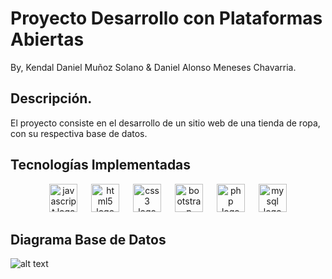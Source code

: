 # Proyecto Desarrollo con Plataformas Abiertas
By, Kendal Daniel Muñoz Solano & Daniel Alonso Meneses Chavarria.

## Descripción.
El proyecto consiste en el desarrollo de un sitio web de una tienda de ropa, con su respectiva base de datos.

##

## Tecnologías Implementadas

<div align="center">
  <img src="https://cdn.jsdelivr.net/gh/devicons/devicon/icons/javascript/javascript-original.svg" height="45" alt="javascript logo"  />
  <img width="14" />
  <img src="https://cdn.jsdelivr.net/gh/devicons/devicon/icons/html5/html5-plain-wordmark.svg" height="45" alt="html5 logo"  />
  <img width="14" />
  <img src="https://cdn.jsdelivr.net/gh/devicons/devicon/icons/css3/css3-plain-wordmark.svg" height="45" alt="css3 logo"  />
  <img width="14" />
  <img src="https://cdn.jsdelivr.net/gh/devicons/devicon/icons/bootstrap/bootstrap-original-wordmark.svg" height="45" alt="bootstrap logo"  />
  <img width="14" />
  <img src="https://skillicons.dev/icons?i=php" height="45" alt="php logo"  />
  <img width="14" />
  <img src="https://cdn.simpleicons.org/mysql/4479A1" height="45" alt="mysql logo"  />
</div>


###

## Diagrama Base de Datos
![alt text](./Documentación/Diagramas/Diagrama%DB.jpg "Diagrama")
